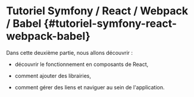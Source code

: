 # Tutoriel Symfony / React / Webpack / Babel {#tutoriel-symfony-react-webpack-babel}

Dans cette deuxième partie, nous allons découvrir :

* découvrir le fonctionnement en composants de React,

* comment ajouter des librairies,

* comment gérer des liens et naviguer au sein de l'application.



